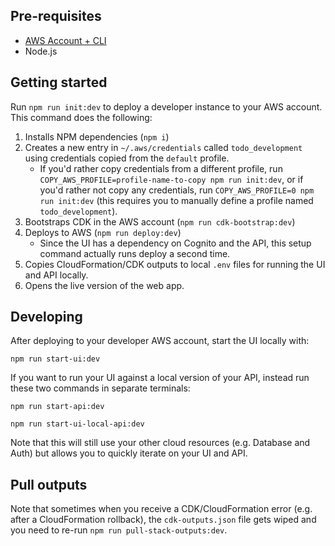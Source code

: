 ## Pre-requisites

* [AWS Account + CLI](https://docs.aws.amazon.com/polly/latest/dg/setup-aws-cli.html)
* Node.js

## Getting started

Run `npm run init:dev` to deploy a developer instance to your AWS account. This command does the following:

1. Installs NPM dependencies (`npm i`)
1. Creates a new entry in `~/.aws/credentials` called `todo_development` using credentials copied from the `default` profile.
   * If you'd rather copy credentials from a different profile, run `COPY_AWS_PROFILE=profile-name-to-copy npm run init:dev`, or if you'd rather not copy any credentials, run `COPY_AWS_PROFILE=0 npm run init:dev` (this requires you to manually define a profile named `todo_development`).
1. Bootstraps CDK in the AWS account (`npm run cdk-bootstrap:dev`)
1. Deploys to AWS (`npm run deploy:dev`)
   * Since the UI has a dependency on Cognito and the API, this setup command actually runs deploy a second time.
1. Copies CloudFormation/CDK outputs to local `.env` files for running the UI and API locally.
1. Opens the live version of the web app.

## Developing

After deploying to your developer AWS account, start the UI locally with:

```
npm run start-ui:dev
```

If you want to run your UI against a local version of your API, instead run these two commands in separate terminals:

```
npm run start-api:dev
```

```
npm run start-ui-local-api:dev
```

Note that this will still use your other cloud resources (e.g. Database and Auth) but allows you to quickly iterate on your UI and API.

## Pull outputs

Note that sometimes when you receive a CDK/CloudFormation error (e.g. after a CloudFormation rollback), the `cdk-outputs.json` file gets wiped and you need to re-run `npm run pull-stack-outputs:dev`.